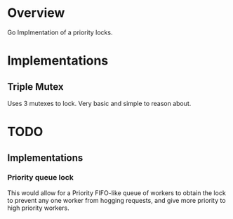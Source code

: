 # Overview

Go Implmentation of a priority locks.

# Implementations

## Triple Mutex

Uses 3 mutexes to lock. Very basic and simple to reason about.

# TODO

## Implementations

### Priority queue lock

This would allow for a Priority FIFO-like queue of workers to obtain the lock to prevent any one worker from hogging requests, and give more priority to high priority workers.


